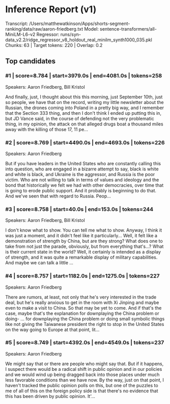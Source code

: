 # Inference Report (v1)

Transcript: /Users/matthewatkinson/Apps/shorts-segment-ranking/data/raw/aaron-friedberg.txt
Model: sentence-transformers/all-MiniLM-L6-v2
Regressor: runs/syn-data_v2.2/ridge_regressor_v8_holdout_real_minilm_synth1000_035.pkl
Chunks: 63 | Target tokens: 220 | Overlap: 0.2

## Top candidates

### #1 | score=8.784 | start=3979.0s | end=4081.0s | tokens=258
Speakers: Aaron Friedberg, Bill Kristol

And finally, just, I thought about this this morning, just September 10th, just so people, we have that on the record, writing my little newsletter about the Russian, the drones coming into Poland in a pretty big way, and I remember that the Section 333 thing, and then I don't think I ended up putting this in, but JD Vance said, in the course of defending not the very problematic thing, in my opinion, the attack on that alleged drugs boat a thousand miles away with the killing of those 17, 11 pe...

### #2 | score=8.769 | start=4490.0s | end=4693.0s | tokens=226
Speakers: Aaron Friedberg

But if you have leaders in the United States who are constantly calling this into question, who are engaged in a bizarre attempt to say, black is white and white is black, and Ukraine is the aggressor, and Russia is the poor victim. Who are not willing to talk in terms of values and ideology and the bond that historically we felt we had with other democracies, over time that is going to erode public support. And it probably is beginning to do that. And we've seen that with regard to Russia. Peop...

### #3 | score=8.758 | start=40.0s | end=153.0s | tokens=244
Speakers: Aaron Friedberg, Bill Kristol

I don't know what to show. You can tell me what to show. Anyway, I think it was just a moment, and it didn't feel like it particularly... Well, it felt like a demonstration of strength by China, but are they strong? What does one to take from not just the parade, obviously, but from everything that's...? What is their current state in the world? Well, it certainly is intended as a display of strength, and it was quite a remarkable display of military capabilities. And maybe we can talk a little ...

### #4 | score=8.757 | start=1182.0s | end=1275.0s | tokens=227
Speakers: Aaron Friedberg

There are rumors, at least, not only that he's very interested in the trade deal, but he's really anxious to get in the room with Xi Jinping and maybe even to make a visit to China. So that may be yet to come. And if that's the case, maybe that's the explanation for downplaying the China problem or doing- ... for downplaying the China problem or doing small symbolic things like not giving the Taiwanese president the right to stop in the United States on the way going to Europe at that point, lit...

### #5 | score=8.749 | start=4392.0s | end=4549.0s | tokens=237
Speakers: Aaron Friedberg

We might say that or there are people who might say that. But if it happens, I suspect there would be a radical shift in public opinion and in our policies and we would wind up being dragged back into those places under much less favorable conditions than we have now. By the way, just on that point, I haven't tracked the public opinion polls on this, but one of the puzzles to me of all of this on the foreign policy side is that there's no evidence that this has been driven by public opinion. It'...
